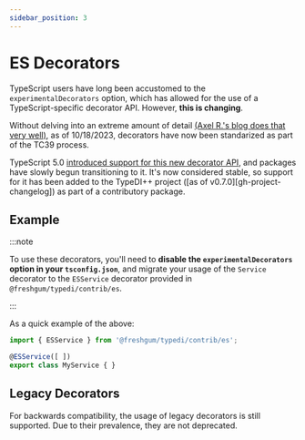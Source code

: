 ```yaml
---
sidebar_position: 3
---
```


# ES Decorators

TypeScript users have long been accustomed to the `experimentalDecorators` option, which
has allowed for the use of a TypeScript-specific decorator API.  However, **this is changing**.

Without delving into an extreme amount of detail [(Axel R.'s blog does that very well)][axel-r-decorators],
as of 10/18/2023, decorators have now been standarized as part of the TC39 process.

TypeScript 5.0 [introduced support for this new decorator API][ts-blog-5.0-release-decorators],
and packages have slowly begun transitioning to it.  It's now considered stable, so support
for it has been added to the TypeDI++ project ([as of v0.7.0][gh-project-changelog]) as part of a contributory package.

## Example

:::note

To use these decorators, you'll need to **disable the `experimentalDecorators` option in your `tsconfig.json`**,
and migrate your usage of the `Service` decorator to the `ESService` decorator provided in `@freshgum/typedi/contrib/es`.

:::

As a quick example of the above:

```ts
import { ESService } from '@freshgum/typedi/contrib/es';

@ESService([ ])
export class MyService { }
```

## Legacy Decorators

For backwards compatibility, the usage of legacy decorators is still supported.
Due to their prevalence, they are not deprecated.

[ts-blog-5.0-release-decorators]: https://devblogs.microsoft.com/typescript/announcing-typescript-5-0/#decorators
[axel-r-decorators]: https://2ality.com/2022/10/javascript-decorators.html
